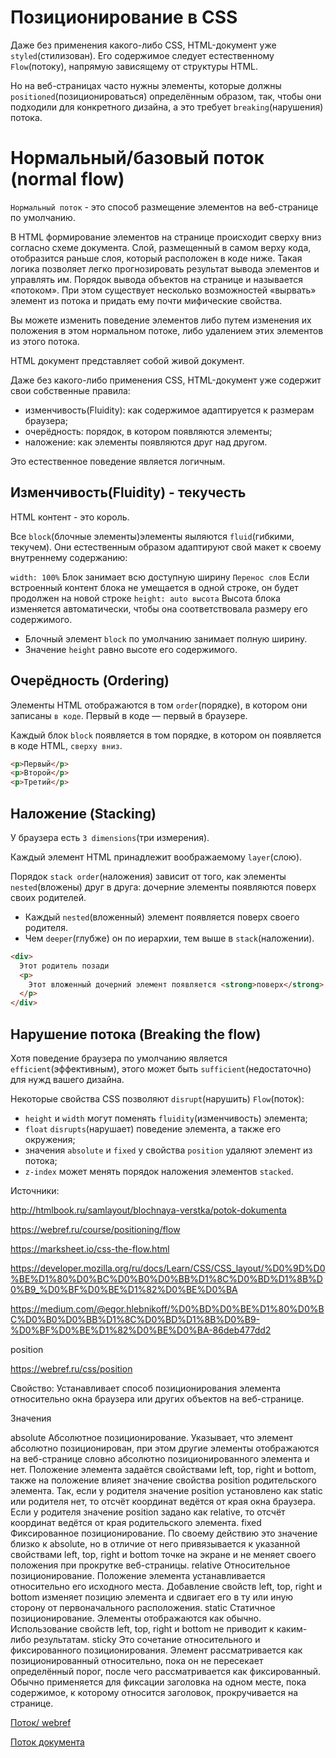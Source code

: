 # Позиционирование в CSS

Даже без применения какого-либо CSS, HTML-документ уже `styled`(стилизован). Его 
содержимое следует естественному `Flow`(потоку), напрямую зависящему от 
структуры HTML.

Но на веб-страницах часто нужны элементы, которые должны `positioned`(позиционироваться) 
определённым образом, так, чтобы они подходили для конкретного дизайна, а это 
требует `breaking`(нарушения) потока.


# Нормальный/базовый поток (normal flow)

`Нормальный поток` - это способ размещение элементов на  веб-странице 
по умолчанию.

В HTML формирование элементов на странице происходит сверху вниз согласно 
схеме документа. Слой, размещенный в самом верху кода, отобразится раньше слоя,
который расположен в коде ниже. Такая логика позволяет легко прогнозировать 
результат вывода элементов и управлять им. Порядок вывода объектов на странице 
и называется «потоком». При этом существует несколько возможностей «вырвать» 
элемент из потока и придать ему почти мифические свойства.

Вы можете изменить поведение элементов либо путем изменения их положения в этом 
нормальном потоке, либо удалением этих элементов из этого потока. 

HTML документ представляет собой живой документ.

Даже без какого-либо применения CSS, HTML-документ уже содержит свои собственные 
правила:

- изменчивость(Fluidity): как содержимое адаптируется к размерам браузера;
- очерёдность: порядок, в котором появляются элементы;
- наложение: как элементы появляются друг над другом.

Это естественное поведение является логичным.


## Изменчивость(Fluidity) - текучесть

HTML контент - это король.

Все `block`(блочные элементы)элементы яыляются `fluid`(гибкими, текучем). 
Они естественным образом адаптируют свой макет к своему внутреннему содержанию:

`width: 100%`
Блок занимает всю доступную ширину
`Перенос слов`
Если встроенный контент блока не умещается в одной строке, он будет продолжен 
на новой строке
`height: auto высота`
Высота блока изменяется автоматически, чтобы она соответствовала размеру его 
содержимого.


- Блочный элемент `block` по умолчанию занимает полную ширину.
- Значение `height` равно высоте его содержимого.


## Очерёдность (Ordering)

Элементы HTML отображаются в том `order`(порядке), в котором они записаны 
`в коде`. Первый в коде — первый в браузере.

Каждый блок `block` появляется в том порядке, в котором он появляется 
в коде HTML, `сверху вниз`.

```html
<p>Первый</p>
<p>Второй</p>
<p>Третий</p>
```


## Наложение (Stacking)

У браузера есть `3 dimensions`(три измерения).

Каждый элемент HTML принадлежит воображаемому  `layer`(слою).

Порядок `stack order`(наложения) зависит от того, как элементы `nested`(вложены)
друг в друга: дочерние элементы появляются поверх своих родителей.

- Каждый `nested`(вложенный) элемент появляется поверх своего родителя.
- Чем `deeper`(глубже) он по иерархии, тем выше в `stack`(наложении).

```html
<div>
  Этот родитель позади
  <p>
    Этот вложенный дочерний элемент появляется <strong>поверх</strong> своего родителя
  </p>
</div>
```

## Нарушение потока (Breaking the flow)

Хотя поведение браузера по умолчанию является `efficient`(эффективным), этого 
может быть `sufficient`(недостаточно) для нужд вашего дизайна.

Некоторые свойства CSS позволяют `disrupt`(нарушить) `Flow`(поток):

- `height` и `width` могут поменять `fluidity`(изменчивость) элемента;
- `float` `disrupts`(нарушает) поведение элемента, а также его окружения;
- значения `absolute` и `fixed` у свойства `position` удаляют элемент из потока;
- `z-index` может менять порядок наложения элементов `stacked`.

Источники:

http://htmlbook.ru/samlayout/blochnaya-verstka/potok-dokumenta

https://webref.ru/course/positioning/flow

https://marksheet.io/css-the-flow.html

https://developer.mozilla.org/ru/docs/Learn/CSS/CSS_layout/%D0%9D%D0%BE%D1%80%D0%BC%D0%B0%D0%BB%D1%8C%D0%BD%D1%8B%D0%B9_%D0%BF%D0%BE%D1%82%D0%BE%D0%BA

https://medium.com/@egor.hlebnikoff/%D0%BD%D0%BE%D1%80%D0%BC%D0%B0%D0%BB%D1%8C%D0%BD%D1%8B%D0%B9-%D0%BF%D0%BE%D1%82%D0%BE%D0%BA-86deb477dd2


position

https://webref.ru/css/position

Свойство: Устанавливает способ позиционирования элемента относительно окна браузера или других объектов на веб-странице.

Значения

absolute
    Абсолютное позиционирование. Указывает, что элемент абсолютно позиционирован, при этом другие элементы отображаются на веб-странице словно абсолютно позиционированного элемента и нет. Положение элемента задаётся свойствами left, top, right и bottom, также на положение влияет значение свойства position родительского элемента. Так, если у родителя значение position установлено как static или родителя нет, то отсчёт координат ведётся от края окна браузера. Если у родителя значение position задано как relative, то отсчёт координат ведётся от края родительского элемента.
fixed
    Фиксированное позиционирование. По своему действию это значение близко к absolute, но в отличие от него привязывается к указанной свойствами left, top, right и bottom точке на экране и не меняет своего положения при прокрутке веб-страницы.
relative
    Относительное позиционирование. Положение элемента устанавливается относительно его исходного места. Добавление свойств left, top, right и bottom изменяет позицию элемента и сдвигает его в ту или иную сторону от первоначального расположения.
static
    Статичное позиционирование. Элементы отображаются как обычно. Использование свойств left, top, right и bottom не приводит к каким-либо результатам.
sticky
    Это сочетание относительного и фиксированного позиционирования. Элемент рассматривается как позиционированный относительно, пока он не пересекает определённый порог, после чего рассматривается как фиксированный. Обычно применяется для фиксации заголовка на одном месте, пока содержимое, к которому относится заголовок, прокручивается на странице.
	

[Поток/ webref](https://webref.ru/course/positioning/flow)

[Поток документа](http://htmlbook.ru/samlayout/blochnaya-verstka/potok-dokumenta)
